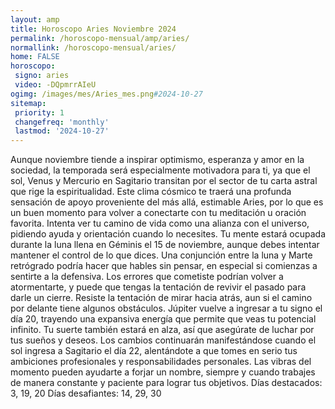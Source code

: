 ```yaml
---
layout: amp
title: Horoscopo Aries Noviembre 2024 
permalink: /horoscopo-mensual/amp/aries/
normallink: /horoscopo-mensual/aries/
home: FALSE
horoscopo:
 signo: aries
 video: -DQpmrrAIeU
ogimg: /images/mes/Aries_mes.png#2024-10-27
sitemap:
 priority: 1
 changefreq: 'monthly'
 lastmod: '2024-10-27'
---
```



Aunque noviembre tiende a inspirar optimismo, esperanza y amor en la sociedad, la temporada será especialmente motivadora para ti, ya que el sol, Venus y Mercurio en Sagitario transitan por el sector de tu carta astral que rige la espiritualidad. Este clima cósmico te traerá una profunda sensación de apoyo proveniente del más allá, estimable Aries, por lo que es un buen momento para volver a conectarte con tu meditación u oración favorita. Intenta ver tu camino de vida como una alianza con el universo, pidiendo ayuda y orientación cuando lo necesites.
Tu mente estará ocupada durante la luna llena en Géminis el 15 de noviembre, aunque debes intentar mantener el control de lo que dices. Una conjunción entre la luna y Marte retrógrado podría hacer que hables sin pensar, en especial si comienzas a sentirte a la defensiva. Los errores que cometiste podrían volver a atormentarte, y puede que tengas la tentación de revivir el pasado para darle un cierre. Resiste la tentación de mirar hacia atrás, aun si el camino por delante tiene algunos obstáculos.
Júpiter vuelve a ingresar a tu signo el día 20, trayendo una expansiva energía que permite que veas tu potencial infinito. Tu suerte también estará en alza, así que asegúrate de luchar por tus sueños y deseos. Los cambios continuarán manifestándose cuando el sol ingresa a Sagitario el día 22, alentándote a que tomes en serio tus ambiciones profesionales y responsabilidades personales. Las vibras del momento pueden ayudarte a forjar un nombre, siempre y cuando trabajes de manera constante y paciente para lograr tus objetivos.
Días destacados: 3, 19, 20
Días desafiantes: 14, 29, 30